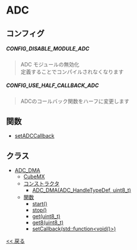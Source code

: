 # ADC

## コンフィグ

##### CONFIG_DISABLE_MODULE_ADC
> ADC モジュールの無効化  
> 定義することでコンパイルされなくなります

##### CONFIG_USE_HALF_CALLBACK_ADC
> ADCのコールバック関数をハーフに変更します

## 関数
- [setADCCallback](function/INDEX.md#setadccallback)

## クラス
- [ADC_DMA](class/ADC_DMA.md)
  - [CubeMX](class/ADC_DMA.md#cubemx)
  - [コンストラクタ](class/ADC_DMA.md#コンストラクタ)
    - [ADC_DMA(ADC_HandleTypeDef, uint8_t)](class/ADC_DMA.md#adc_dmaadc_dmaadc_handletypedef-uint8_t)
  - [関数](class/ADC_DMA.md#関数)
    - [start()](class/ADC_DMA.md#adc_dmastart)
    - [stop()](class/ADC_DMA.md#adc_dmastop)
    - [get(uint8_t)](class/ADC_DMA.md#adc_dmagetuint8_t)
    - [get8(uint8_t)](class/ADC_DMA.md#adc_dmaget8uint8_t)
    - [setCallback(std::function<void()>)](class/ADC_DMA.md#adc_dmasetcallbackstdfunctionvoid)

[<< 戻る](../../README.md)